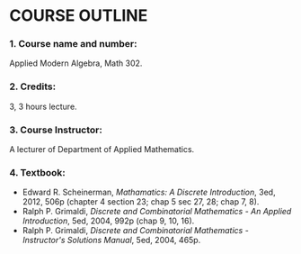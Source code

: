# COURSE OUTLINE
### 1. Course name and number:
Applied Modern Algebra, Math 302.

### 2. Credits:
3, 3 hours lecture.

### 3. Course Instructor:
A lecturer of Department of Applied Mathematics.

### 4. Textbook:
  * Edward R. Scheinerman, _Mathamatics: A Discrete Introduction_, 3ed, 2012, 506p (chapter 4 section 23; chap 5 sec 27, 28; chap 7, 8).
  * Ralph P. Grimaldi, _Discrete and Combinatorial Mathematics - An Applied Introduction_, 5ed, 2004, 992p (chap 9, 10, 16).
  * Ralph P. Grimaldi, _Discrete and Combinatorial Mathematics - Instructor's Solutions Manual_, 5ed, 2004, 465p.

